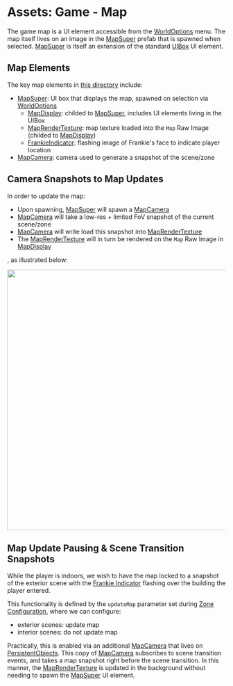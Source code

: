 # Assets:  Game - Map

The game map is a UI element accessible from the [WorldOptions](../UI/World/WorldOptions.prefab) menu.  The map itself lives on an image in the [MapSuper](./MapSuper.prefab) prefab that is spawned when selected.  [MapSuper](./MapSuper.prefab) is itself an extension of the standard [UIBox](../../Scripts/Utils/UIBox/) UI element.

## Map Elements

The key map elements in [this directory](./) include:
* [MapSuper](./MapSuper.prefab):  UI box that displays the map, spawned on selection via [WorldOptions](../UI/World/WorldOptions.prefab) 
  * [MapDisplay](./MapDisplay.prefab):  childed to [MapSuper](./MapSuper.prefab), includes UI elements living in the UIBox
  * [MapRenderTexture](./MapRenderTexture.renderTexture):  map texture loaded into the `Map` Raw Image (childed to [MapDisplay](./MapDisplay.prefab))
  * [FrankieIndicator](./FrankieIndicator.prefab):  flashing image of Frankie's face to indicate player location
* [MapCamera](./MapCamera.prefab):  camera used to generate a snapshot of the scene/zone

## Camera Snapshots to Map Updates

In order to update the map:
* Upon spawning, [MapSuper](./MapSuper.prefab) will spawn a [MapCamera](./MapCamera.prefab)
* [MapCamera](./MapCamera.prefab) will take a low-res + limited FoV snapshot of the current scene/zone
* [MapCamera](./MapCamera.prefab) will write load this snapshot into [MapRenderTexture](./MapRenderTexture.renderTexture)
* The [MapRenderTexture](./MapRenderTexture.renderTexture) will in turn be rendered on the `Map` Raw Image in [MapDisplay](./MapDisplay.prefab)

, as illustrated below:

<img src="../../../InfoTools/Documentation/Game/Map/UItoCameraLink.png" width="600">

## Map Update Pausing & Scene Transition Snapshots

While the player is indoors, we wish to have the map locked to a snapshot of the exterior scene with the [Frankie Indicator](./FrankieIndicator.prefab) flashing over the building the player entered.

This functionality is defined by the `updateMap` parameter set during [Zone Configuration](../OnLoadAssets/Zones/README.md#configure-the-zone), where we can configure:
* exterior scenes:  update map
* interior scenes:  do not update map

Practically, this is enabled via an additional [MapCamera](./MapCamera.prefab) that lives on [PersistentObjects](../Core/README.md#persistent-objects-singleton).  This copy of [MapCamera](./MapCamera.prefab) subscribes to scene transition events, and takes a map snapshot right before the scene transition.  In this manner, the [MapRenderTexture](./MapRenderTexture.renderTexture) is updated in the background without needing to spawn the [MapSuper](./MapSuper.prefab) UI element.
